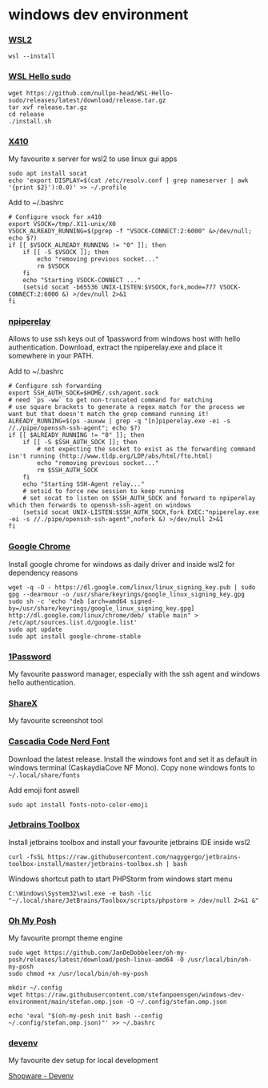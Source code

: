 # windows dev environment

### [WSL2](https://learn.microsoft.com/en-us/windows/wsl/install)
```
wsl --install
```

### [WSL Hello sudo](https://github.com/nullpo-head/WSL-Hello-sudo)
```
wget https://github.com/nullpo-head/WSL-Hello-sudo/releases/latest/download/release.tar.gz
tar xvf release.tar.gz
cd release
./install.sh
```

### [X410](https://x410.dev/)
My favourite x server for wsl2 to use linux gui apps
```
sudo apt install socat
echo 'export DISPLAY=$(cat /etc/resolv.conf | grep nameserver | awk '{print $2}'):0.0)' >> ~/.profile
```

Add to ~/.bashrc
```shell
# Configure vsock for x410
export VSOCK=/tmp/.X11-unix/X0
VSOCK_ALREADY_RUNNING=$(pgrep -f "VSOCK-CONNECT:2:6000" &>/dev/null; echo $?)
if [[ $VSOCK_ALREADY_RUNNING != "0" ]]; then
    if [[ -S $VSOCK ]]; then
        echo "removing previous socket..."
        rm $VSOCK
    fi
    echo "Starting VSOCK-CONNECT ..."
    (setsid socat -b65536 UNIX-LISTEN:$VSOCK,fork,mode=777 VSOCK-CONNECT:2:6000 &) >/dev/null 2>&1
fi
```

### [npiperelay](https://github.com/jstarks/npiperelay/releases/tag/v0.1.0)
Allows to use ssh keys out of 1password from windows host with hello authentication.
Download, extract the npiperelay.exe and place it somewhere in your PATH.

Add to ~/.bashrc
```shell
# Configure ssh forwarding
export SSH_AUTH_SOCK=$HOME/.ssh/agent.sock
# need `ps -ww` to get non-truncated command for matching
# use square brackets to generate a regex match for the process we want but that doesn't match the grep command running it!
ALREADY_RUNNING=$(ps -auxww | grep -q "[n]piperelay.exe -ei -s //./pipe/openssh-ssh-agent"; echo $?)
if [[ $ALREADY_RUNNING != "0" ]]; then
    if [[ -S $SSH_AUTH_SOCK ]]; then
        # not expecting the socket to exist as the forwarding command isn't running (http://www.tldp.org/LDP/abs/html/fto.html)
        echo "removing previous socket..."
        rm $SSH_AUTH_SOCK
    fi
    echo "Starting SSH-Agent relay..."
    # setsid to force new session to keep running
    # set socat to listen on $SSH_AUTH_SOCK and forward to npiperelay which then forwards to openssh-ssh-agent on windows
    (setsid socat UNIX-LISTEN:$SSH_AUTH_SOCK,fork EXEC:"npiperelay.exe -ei -s //./pipe/openssh-ssh-agent",nofork &) >/dev/null 2>&1
fi
```

### [Google Chrome](https://www.google.com/intl/en_us/chrome/)
Install google chrome for windows as daily driver and inside wsl2 for dependency reasons
```
wget -q -O - https://dl.google.com/linux/linux_signing_key.pub | sudo gpg --dearmour -o /usr/share/keyrings/google_linux_signing_key.gpg
sudo sh -c 'echo "deb [arch=amd64 signed-by=/usr/share/keyrings/google_linux_signing_key.gpg] http://dl.google.com/linux/chrome/deb/ stable main" > /etc/apt/sources.list.d/google.list'
sudo apt update
sudo apt install google-chrome-stable
```

### [1Password](https://1password.com/downloads/windows/)
My favourite password manager, especially with the ssh agent and windows hello authentication.

### [ShareX](https://github.com/ShareX/ShareX/releases)
My favourite screenshot tool

### [Cascadia Code Nerd Font](https://github.com/ryanoasis/nerd-fonts/releases/)
Download the latest release. Install the windows font and set it as default in windows terminal (CaskaydiaCove NF Mono).
Copy none windows fonts to `~/.local/share/fonts`

Add emoji font aswell
```
sudo apt install fonts-noto-color-emoji
```

### [Jetbrains Toolbox](https://www.jetbrains.com/toolbox-app/)
Install jetbrains toolbox and install your favourite jetbrains IDE inside wsl2
```
curl -fsSL https://raw.githubusercontent.com/nagygergo/jetbrains-toolbox-install/master/jetbrains-toolbox.sh | bash
```

Windows shortcut path to start PHPStorm from windows start menu
```
C:\Windows\System32\wsl.exe -e bash -lic "~/.local/share/JetBrains/Toolbox/scripts/phpstorm > /dev/null 2>&1 &"
```

### [Oh My Posh](https://ohmyposh.dev/docs/installation/linux)
My favourite prompt theme engine
```
sudo wget https://github.com/JanDeDobbeleer/oh-my-posh/releases/latest/download/posh-linux-amd64 -O /usr/local/bin/oh-my-posh
sudo chmod +x /usr/local/bin/oh-my-posh

mkdir ~/.config
wget https://raw.githubusercontent.com/stefanpoensgen/windows-dev-environment/main/stefan.omp.json -O ~/.config/stefan.omp.json

echo 'eval "$(oh-my-posh init bash --config ~/.config/stefan.omp.json)"' >> ~/.bashrc
```

### [devenv](https://devenv.sh/)
My favourite dev setup for local development

[Shopware - Devenv](https://developer.shopware.com/docs/guides/installation/devenv)
